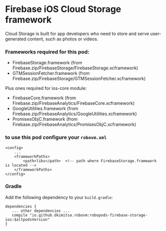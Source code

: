 # Firebase iOS Cloud Storage framework
Cloud Storage is built for app developers who need to store and serve user-generated content, such as photos or videos.

### Frameworks required for this pod:
* FirebaseStorage.framework (from Firebase.zip/FirebaseStorage/FirebaseStorage.xcframework)
* GTMSessionFetcher.framework (from Firebase.zip/FirebaseStorage/GTMSessionFetcher.xcframework)

Plus ones required for ios-core module:
* FirebaseCore.framework (from Firebase.zip/FirebaseAnalytics/FirebaseCore.xcframework)
* GoogleUtilities.framework (from Firebase.zip/FirebaseAnalytics/GoogleUtilities.xcframework)
* PromisesObjC.framework (from Firebase.zip/FirebaseAnalytics/PromisesObjC.xcframework)

### to use this pod configure your `robovm.xml`

```
<config>
    ...
    <frameworkPaths>
        <path>libs</path>  <!-- path where FirebaseStorage.framework is located -->
    </frameworkPaths>
</config>
```

### Gradle

Add the following dependency to your `build.gradle`:

```
dependencies {
   ... other dependencies ...
   compile "io.github.dkimitsa.robovm:robopods-firebase-storage-ios:$altpodsVersion"
}
```
